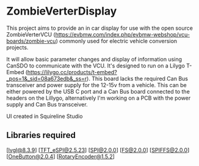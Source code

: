 # ZombieVerterDisplay
This project aims to provide an in car display for use with the open source ZombieVerterVCU (https://evbmw.com/index.php/evbmw-webshop/vcu-boards/zombie-vcu) 
commonly used for electric vehicle conversion projects.

It will allow basic parameter changes and display of information using CanSDO to communicate with the VCU. It's designed to run on a Lilygo T-Embed (https://lilygo.cc/products/t-embed?_pos=1&_sid=08a673edb&_ss=r).
This board lacks the required Can Bus transceiver and power supply for the 12-15v from a vehicle. This can be either powered by the USB C port and a Can Bus board connected to the headers on the Lillygo,
alternatively I'm working on a PCB with the power supply and Can Bus transceiver.

UI created in Squireline Studio

## Libraries required
[lvgl@8.3.9]
[TFT_eSPI@2.5.23]
[SPI@2.0.0]
[FS@2.0.0]
[SPIFFS@2.0.0]
[OneButton@2.0.4]
[RotaryEncoder@1.5.2]
